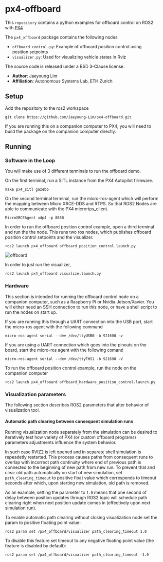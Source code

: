 # px4-offboard
This `repository` contains a python examples for offboard control on ROS2 with [PX4](https://px4.io/)

The `px4_offboard` package contains the following nodes
- `offboard_control.py`: Example of offboard position control using position setpoints
- `visualizer.py`: Used for visualizing vehicle states in Rviz

The source code is released under a BSD 3-Clause license.

- **Author**: Jaeyoung Lim
- **Affiliation**: Autonomous Systems Lab, ETH Zurich

## Setup
Add the repository to the ros2 workspace
```
git clone https://github.com/Jaeyoung-Lim/px4-offboard.git
```

If you are running this on a companion computer to PX4, you will need to build the package on the companion computer directly. 

## Running

### Software in the Loop
You will make use of 3 different terminals to run the offboard demo.

On the first terminal, run a SITL instance from the PX4 Autopilot firmware.
```
make px4_sitl gazebo
```

On the second terminal terminal, run the micro-ros-agent which will perform the mapping between Micro XRCE-DDS and RTPS. So that ROS2 Nodes are able to communicate with the PX4 micrortps_client.
```
MicroXRCEAgent udp4 -p 8888
```

In order to run the offboard position control example, open a third terminal and run the the node.
This runs two ros nodes, which publishes offboard position control setpoints and the visualizer.
```
ros2 launch px4_offboard offboard_position_control.launch.py
```
![offboard](https://user-images.githubusercontent.com/5248102/194742116-64b93fcb-ec99-478d-9f4f-f32f7f06e9fd.gif)

In order to just run the visualizer,
```
ros2 launch px4_offboard visualize.launch.py
```
### Hardware

This section is intended for running the offboard control node on a companion computer, such as a Raspberry Pi or Nvidia Jetson/Xavier. You will either need an SSH connection to run this node, or have a shell script to run the nodes on start up. 

If you are running this through a UART connection into the USB port, start the micro-ros agent with the following command

```
micro-ros-agent serial --dev /dev/ttyUSB0 -b 921600 -v
```
If you are using a UART connection which goes into the pinouts on the board, start the micro-ros agent with the following comand
```
micro-ros-agent serial --dev /dev/ttyTHS1 -b 921600 -V
```

To run the offboard position control example, run the node on the companion computer
```
ros2 launch px4_offboard offboard_hardware_position_control.launch.py
```

### Visualization parameters

The following section describes ROS2 parameters that alter behavior of visualization tool.


#### Automatic path clearing between consequent simulation runs

Running visualization node separately from the simulation can be desired to iteratively test how variety of PX4 (or custom offboard programs) parameters adjustments influence the system behavior. 

In such case RVIZ2 is left opened and in separate shell simulation is repeadetly restarted. This process causes paths from consequent runs to overlap with incorrect path continuity where end of previous path is connected to the beginning of new path from new run. To prevent that and clear old path automatically on start of new simulation, set `path_clearing_timeout` to positive float value which corresponds to timeout seconds after which, upon starting new simulation, old path is removed.

As an example, setting the parameter to `1.0` means that one second of delay between position updates through ROS2 topic will schedule path clearing right when next position update comes in (effectively upon next simulation run).


To enable automatic path clearing without closing visualization node set the param to positive floating point value:
```
ros2 param set /px4_offboard/visualizer path_clearing_timeout 1.0
```

To disable this feature set timeout to any negative floating point value (the feature is disabled by default):
```
ros2 param set /px4_offboard/visualizer path_clearing_timeout -1.0
```
